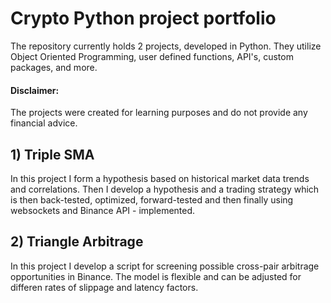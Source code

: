 # Crypto Python project portfolio

The repository currently holds 2 projects, developed in Python. They utilize Object Oriented Programming, user defined functions, API's, custom packages, and more.

#### Disclaimer:
The projects were created for learning purposes and do not provide any financial advice.


## 1) Triple SMA

In this project I form a hypothesis based on historical market data trends and correlations. Then I develop a hypothesis and a trading strategy which is then back-tested, optimized, forward-tested and then finally using websockets and Binance API - implemented.

## 2) Triangle Arbitrage

In this project I develop a script for screening possible cross-pair arbitrage opportunities in Binance. The model is flexible and can be adjusted for differen rates of slippage and latency factors.

